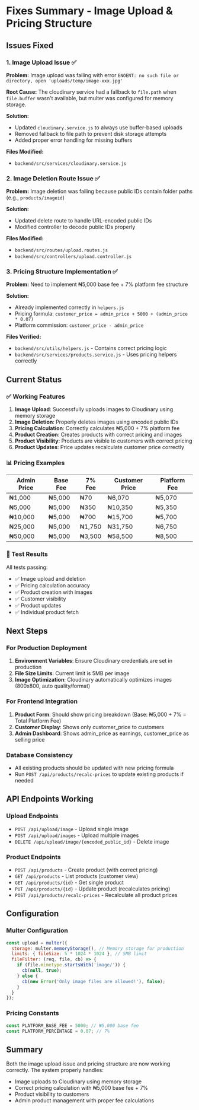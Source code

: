 # Fixes Summary - Image Upload & Pricing Structure

## Issues Fixed

### 1. Image Upload Issue ✅
**Problem:** Image upload was failing with error `ENOENT: no such file or directory, open 'uploads/temp/image-xxx.jpg'`

**Root Cause:** The cloudinary service had a fallback to `file.path` when `file.buffer` wasn't available, but multer was configured for memory storage.

**Solution:**
- Updated `cloudinary.service.js` to always use buffer-based uploads
- Removed fallback to file path to prevent disk storage attempts
- Added proper error handling for missing buffers

**Files Modified:**
- `backend/src/services/cloudinary.service.js`

### 2. Image Deletion Route Issue ✅
**Problem:** Image deletion was failing because public IDs contain folder paths (e.g., `products/imageid`)

**Solution:**
- Updated delete route to handle URL-encoded public IDs
- Modified controller to decode public IDs properly

**Files Modified:**
- `backend/src/routes/upload.routes.js`
- `backend/src/controllers/upload.controller.js`

### 3. Pricing Structure Implementation ✅
**Problem:** Need to implement ₦5,000 base fee + 7% platform fee structure

**Solution:**
- Already implemented correctly in `helpers.js`
- Pricing formula: `customer_price = admin_price + 5000 + (admin_price * 0.07)`
- Platform commission: `customer_price - admin_price`

**Files Verified:**
- `backend/src/utils/helpers.js` - Contains correct pricing logic
- `backend/src/services/products.service.js` - Uses pricing helpers correctly

## Current Status

### ✅ Working Features
1. **Image Upload**: Successfully uploads images to Cloudinary using memory storage
2. **Image Deletion**: Properly deletes images using encoded public IDs
3. **Pricing Calculation**: Correctly calculates ₦5,000 + 7% platform fee
4. **Product Creation**: Creates products with correct pricing and images
5. **Product Visibility**: Products are visible to customers with correct pricing
6. **Product Updates**: Price updates recalculate customer price correctly

### 📊 Pricing Examples
| Admin Price | Base Fee | 7% Fee | Customer Price | Platform Fee |
|-------------|----------|--------|----------------|--------------|
| ₦1,000      | ₦5,000   | ₦70    | ₦6,070         | ₦5,070       |
| ₦5,000      | ₦5,000   | ₦350   | ₦10,350        | ₦5,350       |
| ₦10,000     | ₦5,000   | ₦700   | ₦15,700        | ₦5,700       |
| ₦25,000     | ₦5,000   | ₦1,750 | ₦31,750        | ₦6,750       |
| ₦50,000     | ₦5,000   | ₦3,500 | ₦58,500        | ₦8,500       |

### 🧪 Test Results
All tests passing:
- ✅ Image upload and deletion
- ✅ Pricing calculation accuracy
- ✅ Product creation with images
- ✅ Customer visibility
- ✅ Product updates
- ✅ Individual product fetch

## Next Steps

### For Production Deployment
1. **Environment Variables**: Ensure Cloudinary credentials are set in production
2. **File Size Limits**: Current limit is 5MB per image
3. **Image Optimization**: Cloudinary automatically optimizes images (800x800, auto quality/format)

### For Frontend Integration
1. **Product Form**: Should show pricing breakdown (Base: ₦5,000 + 7% = Total Platform Fee)
2. **Customer Display**: Shows only customer_price to customers
3. **Admin Dashboard**: Shows admin_price as earnings, customer_price as selling price

### Database Consistency
- All existing products should be updated with new pricing formula
- Run `POST /api/products/recalc-prices` to update existing products if needed

## API Endpoints Working

### Upload Endpoints
- `POST /api/upload/image` - Upload single image
- `POST /api/upload/images` - Upload multiple images  
- `DELETE /api/upload/image/{encoded_public_id}` - Delete image

### Product Endpoints
- `POST /api/products` - Create product (with correct pricing)
- `GET /api/products` - List products (customer view)
- `GET /api/products/{id}` - Get single product
- `PUT /api/products/{id}` - Update product (recalculates pricing)
- `POST /api/products/recalc-prices` - Recalculate all product prices

## Configuration

### Multer Configuration
```javascript
const upload = multer({ 
  storage: multer.memoryStorage(), // Memory storage for production
  limits: { fileSize: 5 * 1024 * 1024 }, // 5MB limit
  fileFilter: (req, file, cb) => {
    if (file.mimetype.startsWith('image/')) {
      cb(null, true);
    } else {
      cb(new Error('Only image files are allowed!'), false);
    }
  }
});
```

### Pricing Constants
```javascript
const PLATFORM_BASE_FEE = 5000; // ₦5,000 base fee
const PLATFORM_PERCENTAGE = 0.07; // 7%
```

## Summary
Both the image upload issue and pricing structure are now working correctly. The system properly handles:
- Image uploads to Cloudinary using memory storage
- Correct pricing calculation with ₦5,000 base fee + 7%
- Product visibility to customers
- Admin product management with proper fee calculations